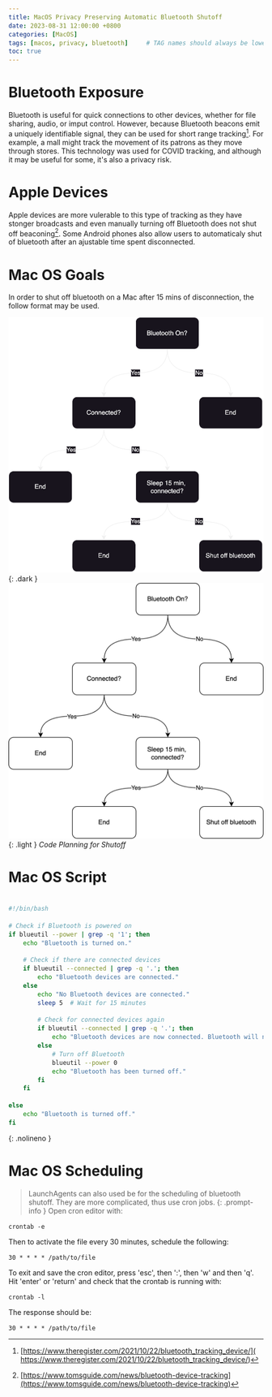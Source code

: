 ```yaml
---
title: MacOS Privacy Preserving Automatic Bluetooth Shutoff
date: 2023-08-31 12:00:00 +0800
categories: [MacOS]
tags: [macos, privacy, bluetooth]     # TAG names should always be lowercase
toc: true
---
```


# Bluetooth Exposure

Bluetooth is useful for quick connections to other devices, whether for file sharing, audio, or imput control. However, because Bluetooth beacons emit a uniquely identifiable signal, they can be used for short range tracking[^Footnote-1]. For example, a mall might track the movement of its patrons as they move through stores. This technology was used for COVID tracking, and although it may be useful for some, it's also a privacy risk. 

# Apple Devices

Apple devices are more vulerable to this type of tracking as they have stonger broadcasts and even manually turning off Bluetooth does not shut off beaconing[^Footnote-2]. Some Android phones also allow users to automaticaly shut of bluetooth after an ajustable time spent disconnected. 

# Mac OS Goals

In order to shut off bluetooth on a Mac after 15 mins of disconnection, the follow format may be used. 

![Dark View](https://raw.githubusercontent.com/ColoursofOSINT/ColoursofOSINT.github.io/master/assets/img/images/Bluetooth.png){: .dark }
![Light View](https://raw.githubusercontent.com/ColoursofOSINT/ColoursofOSINT.github.io/master/assets/img/images/Bluetooth.drawio.png){: .light }
_Code Planning for Shutoff_

# Mac OS Script
```bash

#!/bin/bash

# Check if Bluetooth is powered on
if blueutil --power | grep -q '1'; then
    echo "Bluetooth is turned on."

    # Check if there are connected devices
    if blueutil --connected | grep -q '.'; then
        echo "Bluetooth devices are connected."
    else
        echo "No Bluetooth devices are connected."
        sleep 5  # Wait for 15 minutes
        
        # Check for connected devices again
        if blueutil --connected | grep -q '.'; then
            echo "Bluetooth devices are now connected. Bluetooth will not be turned off."
        else
            # Turn off Bluetooth
            blueutil --power 0
            echo "Bluetooth has been turned off."
        fi
    fi

else
    echo "Bluetooth is turned off."
fi

```
{: .nolineno }

# Mac OS Scheduling 
> LaunchAgents can also used be for the scheduling of bluetooth shutoff. They are more complicated, thus use cron jobs.
{: .prompt-info }
Open cron editor with:
```
crontab -e
```
Then to activate the file every 30 minutes, schedule the following:

```
30 * * * * /path/to/file
```

To exit and save the cron editor, press 'esc', then ':', then 'w' and then 'q'. Hit 'enter' or 'return' and check that the crontab is running with:


```
crontab -l
```

The response should be: 

```
30 * * * * /path/to/file
```

[^Footnote-1]: [https://www.theregister.com/2021/10/22/bluetooth_tracking_device/]( https://www.theregister.com/2021/10/22/bluetooth_tracking_device/)
[^Footnote-2]: [https://www.tomsguide.com/news/bluetooth-device-tracking](https://www.tomsguide.com/news/bluetooth-device-tracking)

